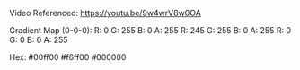 Video Referenced: https://youtu.be/9w4wrV8w0OA

Gradient Map (0-0-0):
R: 0 G: 255 B: 0 A: 255
R: 245 G: 255 B: 0 A: 255
R: 0 G: 0 B: 0 A: 255

Hex:
#00ff00
#f6ff00
#000000
